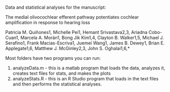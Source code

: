 Data and statistical analyses for the manuscript:

The medial olivocochlear efferent pathway potentiates cochlear amplification in response to hearing loss

Patricia M. Quiñones1, Michelle Pei1, Hemant Srivastava2,3, Ariadna Cobo-Cuan1, Marcela A. Morán1, Bong Jik Kim1,4,
Clayton B. Walker1,5, Michael J. Serafino1, Frank Macias-Escriva1, Juemei Wang1, James B. Dewey1, Brian E. Applegate1,6,
Matthew J. McGinley2,3, John S. Oghalai1,6,*


Most folders have two programs you can run:
1) analyzeData.m - this is a matlab program that loads the data, analyzes it, creates text files for stats, and makes the plots
2) analyzeStats.R - this is an R Studio program that loads in the text files and then performs the statistical analyses.
   
